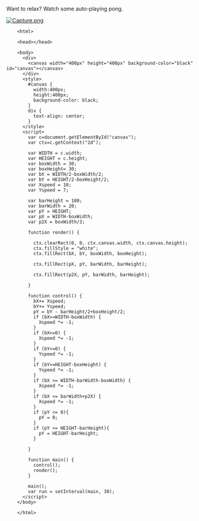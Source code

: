 Want to relax? Watch some auto-playing pong.

[![Capture.png](https://s27.postimg.org/o8b09c4z7/Capture.png)](https://postimg.org/image/ol2efin8v/)

        <html>

        <head></head>

        <body>
          <div>
            <canvas width="400px" height="400px" background-color="black" id="canvas"></canvas>
          </div>
          <style>
            #canvas {
              width:400px;
              height:400px;
              background-color: black;
            }
            div {
              text-align: center;
            }
          </style>
          <script>
            var c=document.getElementById("canvas");
            var ctx=c.getContext("2d");

            var WIDTH = c.width;
            var HEIGHT = c.height;
            var boxWidth = 30;
            var boxHeight= 30;
            var bX = WIDTH/2-boxWidth/2;
            var bY = HEIGHT/2-boxHeight/2;
            var Xspeed = 10;
            var Yspeed = 7;

            var barHeight = 100;
            var barWidth = 20;
            var pY = HEIGHT;
            var pX = WIDTH-boxWidth;
            var p2X = boxWidth/3;

            function render() {

              ctx.clearRect(0, 0, ctx.canvas.width, ctx.canvas.height); 
              ctx.fillStyle = "white";
              ctx.fillRect(bX, bY, boxWidth, boxHeight); 

              ctx.fillRect(pX, pY, barWidth, barHeight);

              ctx.fillRect(p2X, pY, barWidth, barHeight);

            }

            function control() {
              bX+= Xspeed;
              bY+= Yspeed;
              pY = bY - barHeight/2+boxHeight/2;
              if (bX>=WIDTH-boxWidth) {
                Xspeed *= -1;
              }
              if (bX<=0) {
                Xspeed *= -1;
              }
              if (bY<=0) {
                Yspeed *= -1;
              }
              if (bY>=HEIGHT-boxHeight) {
                Yspeed *= -1;
              }
              if (bX >= WIDTH-barWidth-boxWidth) {
                Xspeed *= -1;
              }
              if (bX <= barWidth+p2X) {
                Xspeed *= -1;
              }
              if (pY <= 0){
                pY = 0;
              }
              if (pY >= HEIGHT-barHeight){
                pY = HEIGHT-barHeight;
              }

            }

            function main() {
              control();
              render();
            }

            main();
            var run = setInterval(main, 30);
          </script>
        </body>

        </html>
